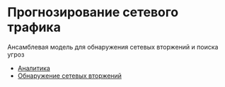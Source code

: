 # Прогнозирование сетевого трафика
Ансамблевая модель для обнаружения сетевых вторжений и поиска угроз

- [Аналитика](https://github.com/MaksoN007PRO/trafficModelling/blob/main/Traffic_Prediction.ipynb)
- [Обнаружение сетевых вторжений](https://makson007pro-trafficmodelling-detection-dashboard-dsd6i9.streamlit.app/)
